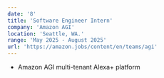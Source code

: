 ```yaml
---
date: '8'
title: 'Software Engineer Intern'
company: 'Amazon AGI'
location: 'Seattle, WA.'
range: 'May 2025 - August 2025'
url: 'https://amazon.jobs/content/en/teams/agi'
---
```


- Amazon AGI multi-tenant Alexa+ platform
